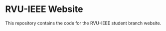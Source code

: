 # RVU-IEEE Website

This repository contains the code for the RVU-IEEE student branch website.


   

   
   
